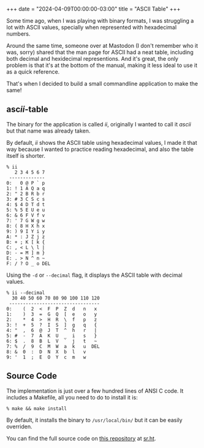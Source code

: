 +++
date = "2024-04-09T00:00:00-03:00"
title = "ASCII Table"
+++

Some time ago, when I was playing with binary formats,
I was struggling a lot with ASCII values,
specially when represented with hexadecimal numbers.

Around the same time,
someone over at Mastodon (I don't remember who it was, sorry)
shared that the man page for ASCII had a neat table, including both decimal and hexidecimal representions.
And it's great, the only problem is that it's at the bottom of the manual, making it less ideal to use it as a quick reference.

That's when I decided to build a small commandline application to make the same!

## asc*ii*-table
The binary for the application is called _ii_,
originally I wanted to call it _ascii_ but that name was already taken.

By default, _ii_ shows the ASCII table using hexadecimal values,
I made it that way because I wanted to practice reading hexadecimal,
and also the table itself is shorter.

```
% ii
   2 3 4 5 6 7
 -------------
0:   0 @ P ` p
1: ! 1 A Q a q
2: " 2 B R b r
3: # 3 C S c s
4: $ 4 D T d t
5: % 5 E U e u
6: & 6 F V f v
7: ' 7 G W g w
8: ( 8 H X h x
9: ) 9 I Y i y
A: * : J Z j z
B: + ; K [ k {
C: , < L \ l |
D: - = M ] m }
E: . > N ^ n ~
F: / ? O _ o DEL
```

Using the `-d` or `--decimal` flag, it displays the ASCII table with decimal values.
```
% ii --decimal
  30 40 50 60 70 80 90 100 110 120
 ---------------------------------
0:    (  2  <  F  P  Z  d   n   x
1:    )  3  =  G  Q  [  e   o   y
2:    *  4  >  H  R  \  f   p   z
3: !  +  5  ?  I  S  ]  g   q   {
4: "  ,  6  @  J  T  ^  h   r   |
5: #  -  7  A  K  U  _  i   s   }
6: $  .  8  B  L  V  `  j   t   ~
7: %  /  9  C  M  W  a  k   u  DEL
8: &  0  :  D  N  X  b  l   v
9: '  1  ;  E  O  Y  c  m   w
```

## Source Code
The implementation is just over a few hundred lines of ANSI C code.
It includes a Makefile, all you need to do to install it is:

```
% make && make install
```

By default, it installs the binary to `/usr/local/bin/` but it can be easily overriden.

You can find the full source code on
[this repository](https://sr.ht/~fkinos/ascii-table) at [sr.ht](https://sr.ht).
